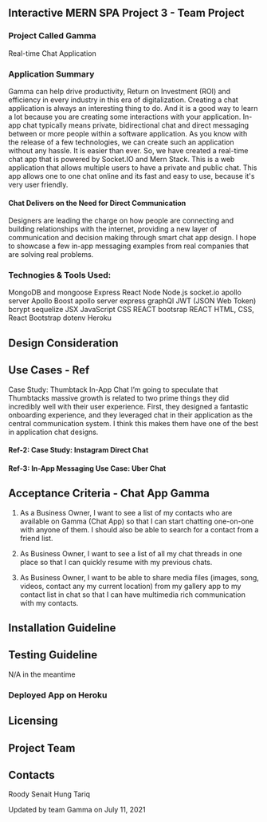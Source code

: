 ## Interactive MERN SPA Project 3 - Team Project

### Project Called Gamma
Real-time Chat Application

### Application Summary

Gamma can help drive productivity, Return on Investment (ROI) and efficiency in every industry in this era of digitalization. Creating a chat application is always an interesting thing to do. And it is a good way to learn a lot because you are creating some interactions with your application. In-app chat typically means private, bidirectional chat and direct messaging between or more people within a software application. As you know with the release of a few technologies, we can create such an application without any hassle. It is easier than ever. So, we have created a real-time chat app that is powered by Socket.IO and Mern Stack. This is a web application that allows multiple users to have a private and public chat. This app allows one to one chat online and its fast and easy to use, because it's very user friendly. 

#### Chat Delivers on the Need for Direct Communication
Designers are leading the charge on how people are connecting and building relationships with the internet, providing a new layer of communication and decision making through smart chat app design. I hope to showcase a few in-app messaging examples from real companies that are solving real problems.

### Technogies & Tools Used:
MongoDB and mongoose
Express
React 
Node
Node.js
socket.io
apollo server
Apollo Boost
apollo server express
graphQl
JWT (JSON Web Token)
bcrypt
sequelize
JSX
JavaScript
CSS
REACT bootsrap
REACT
HTML, CSS, React Bootstrap
dotenv
Heroku

## Design Consideration

## Use Cases - Ref 

Case Study: Thumbtack In-App Chat
I’m going to speculate that Thumbtacks massive growth is related to two prime things they did incredibly well with their user experience. First, they designed a fantastic onboarding experience, and they leveraged chat in their application as the central communication system. I think this makes them have one of the best in application chat designs.
#### Ref-2: Case Study: Instagram Direct Chat
#### Ref-3:	In-App Messaging Use Case: Uber Chat

## Acceptance Criteria - Chat App Gamma

1.	As a Business Owner, I want to see a list of my contacts who are available on Gamma (Chat App) so that I can start chatting one-on-one with anyone of them. I should also be able to search for a contact from a friend list.

2.	As Business Owner, I want to see a list of all my chat threads in one place so that I can quickly resume with my previous chats.
 
3. As Business Owner, I want to be able to share media files (images, song, videos, contact any my current location) from my gallery app to my contact list in chat so that I can have multimedia rich communication with my contacts.

## Installation Guideline

## Testing Guideline
N/A in the meantime

### Deployed App on Heroku

## Licensing

## Project Team

## Contacts

Roody
Senait
Hung
Tariq

Updated by team Gamma on July 11, 2021
